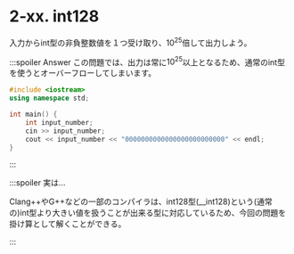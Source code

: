 # 2-xx. int128

入力からint型の非負整数値を１つ受け取り、$10^{25}$倍して出力しよう。

:::spoiler Answer
この問題では、出力は常に$10^{25}$以上となるため、通常のint型を使うとオーバーフローしてしまいます。

```cpp
#include <iostream>
using namespace std;

int main() {
    int input_number;
    cin >> input_number;
    cout << input_number << "0000000000000000000000000" << endl;
}
```

:::

:::spoiler 実は...

Clang++やG++などの一部のコンパイラは、int128型\(__int128)という\(通常の)int型より大きい値を扱うことが出来る型に対応しているため、今回の問題を掛け算として解くことができる。

:::
